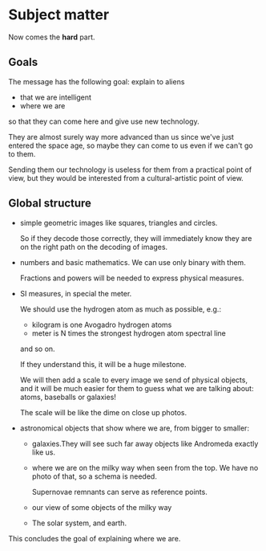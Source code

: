 # Subject matter

Now comes the **hard** part.

## Goals

The message has the following goal: explain to aliens

- that we are intelligent
- where we are

so that they can come here and give use new technology.

They are almost surely way more advanced than us since we've just entered the space age, so maybe they can come to us even if we can't go to them.

Sending them our technology is useless for them from a practical point of view, but they would be interested from a cultural-artistic point of view.

## Global structure

-   simple geometric images like squares, triangles and circles.

    So if they decode those correctly, they will immediately know they are on the right path on the decoding of images.

-   numbers and basic mathematics. We can use only binary with them.

    Fractions and powers will be needed to express physical measures.

-   SI measures, in special the meter.

    We should use the hydrogen atom as much as possible, e.g.:

    - kilogram is one Avogadro hydrogen atoms
    - meter is N times the strongest hydrogen atom spectral line

    and so on.

    If they understand this, it will be a huge milestone.

    We will then add a scale to every image we send of physical objects, and it will be much easier for them to guess what we are talking about: atoms, baseballs or galaxies!

    The scale will be like the dime on close up photos.

-   astronomical objects that show where we are, from bigger to smaller:

    -   galaxies.They will see such far away objects like Andromeda exactly like us.

    -   where we are on the milky way when seen from the top. We have no photo of that, so a schema is needed.

        Supernovae remnants can serve as reference points.

    -   our view of some objects of the milky way

    -   The solar system, and earth.

This concludes the goal of explaining where we are.
